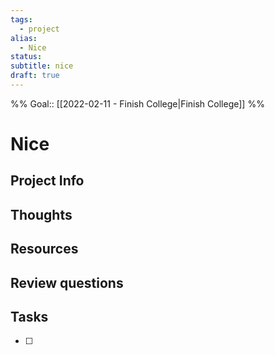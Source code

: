 ```yaml
---
tags: 
  - project
alias:
  - Nice
status: 
subtitle: nice
draft: true
---
```

%%
Goal:: [[2022-02-11 - Finish College|Finish College]]
%%

# Nice

## Project Info

## Thoughts 

## Resources

## Review questions

## Tasks
- [ ] 